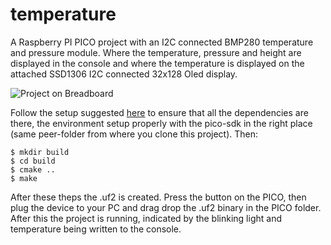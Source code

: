 # temperature

A Raspberry PI PICO project with an I2C connected BMP280 temperature and pressure module. Where the temperature, pressure and height are displayed in the console and where the temperature is displayed on the attached SSD1306 I2C connected 32x128 Oled display.

![Project on Breadboard](BMP280_SSD1306_on_breadboard.png)

Follow the setup suggested [here](https://github.com/smart-t/pico-docs) to ensure that all the dependencies are there, the environment setup properly with the pico-sdk in the right place (same peer-folder from where you clone this project). Then:
```
$ mkdir build
$ cd build
$ cmake ..
$ make
```

After these theps the .uf2 is created. Press the button on the PICO, then plug the device to your PC and drag drop the .uf2 binary in the PICO folder. After this the project is running, indicated by the blinking light and temperature being written to the console.
